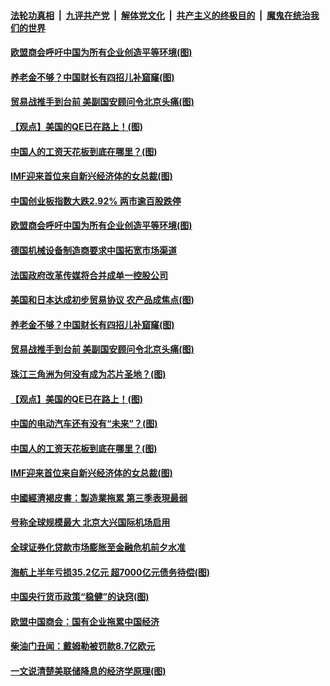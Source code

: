 ####  [法轮功真相](../../../../basic/blob/master/README.md?t=09262139) &nbsp;|&nbsp; [九评共产党](../../../../9ping.md/blob/master/README.md?t=09262139) &nbsp;|&nbsp; [解体党文化](../../../../jtdwh.md/blob/master/README.md?t=09262139)  &nbsp;|&nbsp; [共产主义的终极目的](../../../../gczydzjmd.md/blob/master/README.md?t=09262139) &nbsp;|&nbsp; [魔鬼在统治我们的世界](../../../../mgztzwmdsj.md/blob/master/README.md?t=09262139) 

#### [欧盟商会呼吁中国为所有企业创造平等环境(图)](../pages/p5/908577.md?t=09262139) 

#### [养老金不够？中国财长有四招儿补窟窿(图)](../pages/p5/908499.md?t=09262139) 

#### [贸易战推手到台前 美副国安顾问令北京头痛(图)](../pages/p5/908511.md?t=09262139) 

#### [【观点】美国的QE已在路上！(图)](../pages/p5/908519.md?t=09262139) 

#### [中国人的工资天花板到底在哪里？(图)](../pages/p5/908503.md?t=09262139) 

#### [IMF迎来首位来自新兴经济体的女总裁(图)](../pages/p5/908508.md?t=09262139) 

#### [中国创业板指数大跌2.92% 两市逾百股跌停](../pages/p5/908583.md?t=09262139) 

#### [欧盟商会呼吁中国为所有企业创造平等环境(图)](../pages/p5/908577.md?t=09262139) 

#### [德国机械设备制造商要求中国拓宽市场渠道](../pages/p5/908576.md?t=09262139) 

#### [法国政府改革传媒将合并成单一控股公司](../pages/p5/908575.md?t=09262139) 

#### [美国和日本达成初步贸易协议 农产品成焦点(图)](../pages/p5/908537.md?t=09262139) 

#### [养老金不够？中国财长有四招儿补窟窿(图)](../pages/p5/908499.md?t=09262139) 

#### [贸易战推手到台前 美副国安顾问令北京头痛(图)](../pages/p5/908511.md?t=09262139) 

#### [珠江三角洲为何没有成为芯片圣地？(图)](../pages/p5/908522.md?t=09262139) 

#### [【观点】美国的QE已在路上！(图)](../pages/p5/908519.md?t=09262139) 

#### [中国的电动汽车还有没有“未来”？(图)](../pages/p5/908500.md?t=09262139) 

#### [中国人的工资天花板到底在哪里？(图)](../pages/p5/908503.md?t=09262139) 

#### [IMF迎来首位来自新兴经济体的女总裁(图)](../pages/p5/908508.md?t=09262139) 

#### [中國經濟褐皮書：製造業拖累 第三季表現最弱](../pages/p5/908480.md?t=09262139) 

#### [号称全球规模最大 北京大兴国际机场启用](../pages/p5/908477.md?t=09262139) 

#### [全球证券化贷款市场膨胀至金融危机前夕水准](../pages/p5/908467.md?t=09262139) 

#### [海航上半年亏损35.2亿元 超7000亿元债务待偿(图)](../pages/p5/908465.md?t=09262139) 

#### [中国央行货币政策“稳健”的诀窍(图)](../pages/p5/908463.md?t=09262139) 

#### [欧盟中国商会：国有企业拖累中国经济](../pages/p5/908461.md?t=09262139) 

#### [柴油门丑闻：戴姆勒被罚款8.7亿欧元](../pages/p5/908436.md?t=09262139) 

#### [一文说清楚美联储降息的经济学原理(图)](../pages/p5/908406.md?t=09262139) 

